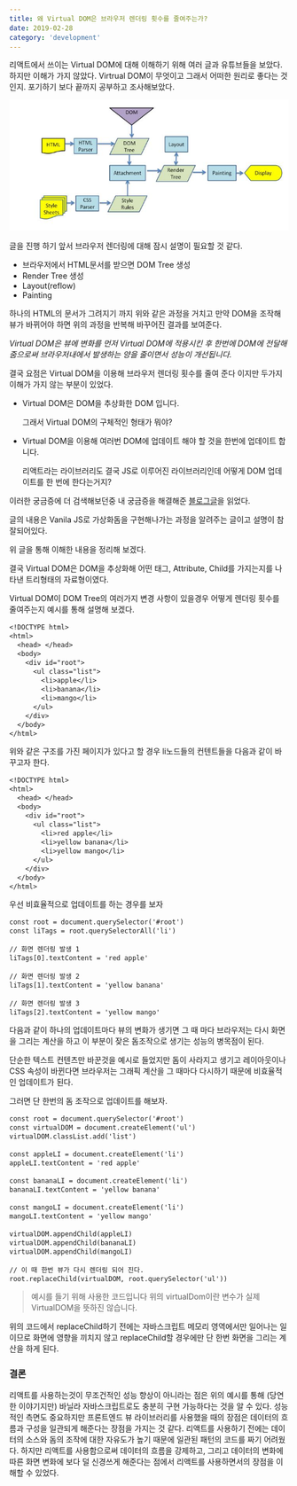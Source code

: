 ```yaml
---
title: 왜 Virtual DOM은 브라우저 렌더링 횟수를 줄여주는가?
date: 2019-02-28
category: 'development'
---
```


리액트에서 쓰이는 Virtual DOM에 대해 이해하기 위해 여러 글과 유튜브들을 보았다.
하지만 이해가 가지 않았다. Virtrual DOM이 무엇이고 그래서 어떠한 원리로 좋다는 것인지.
포기하기 보다 끝까지 공부하고 조사해보았다.

![](./images/browser-workflow.JPG)

글을 진행 하기 앞서 브라우저 렌더링에 대해 잠시 설명이 필요할 것 같다.

- 브라우저에서 HTML문서를 받으면 DOM Tree 생성
- Render Tree 생성
- Layout(reflow)
- Painting

하나의 HTML의 문서가 그려지기 까지 위와 같은 과정을 거치고 만약 DOM을 조작해 뷰가 바뀌어야 하면 위의 과정을 반복해 바꾸어진 결과를 보여준다.

_Virtual DOM은 뷰에 변화를 먼저 Virtual DOM에 적용시킨 후 한번에 DOM에 전달해 줌으로써 브라우저내에서 발생하는 양을 줄이면서 성능이 개선됩니다._

결국 요점은 Virtual DOM을 이용해 브라우저 렌더링 횟수를 줄여 준다 이지만 두가지 이해가 가지 않는 부분이 있었다.

- Virtual DOM은 DOM을 추상화한 DOM 입니다.

  그래서 Virtual DOM의 구체적인 형태가 뭐야?

- Virtual DOM을 이용해 여러번 DOM에 업데이트 해야 할 것을 한번에 업데이트 합니다.

  리액트라는 라이브러리도 결국 JS로 이루어진 라이브러리인데 어떻게 DOM 업데이트를 한 번에 한다는거지?

이러한 궁금증에 더 검색해보던중 내 궁금증을 해결해준 [블로그글](https://medium.com/@deathmood/how-to-write-your-own-virtual-dom-ee74acc13060)을 읽었다.

글의 내용은 Vanila JS로 가상화돔을 구현해나가는 과정을 알려주는 글이고 설명이 참 잘되어있다.

위 글을 통해 이해한 내용을 정리해 보겠다.

결국 Virtual DOM은 DOM을 추상화해 어떤 태그, Attribute, Child를 가지는지를 나타낸 트리형태의 자료형이였다.

Virtual DOM이 DOM Tree의 여러가지 변경 사항이 있을경우 어떻게 렌더링 횟수를 줄여주는지 예시를 통해 설명해 보겠다.

```html{7,8,9}
<!DOCTYPE html>
<html>
  <head> </head>
  <body>
    <div id="root">
      <ul class="list">
        <li>apple</li>
        <li>banana</li>
        <li>mango</li>
      </ul>
    </div>
  </body>
</html>
```

위와 같은 구조를 가진 페이지가 있다고 할 경우 li노드들의 컨텐트들을 다음과 같이 바꾸고자 한다.

```html{7,8,9}
<!DOCTYPE html>
<html>
  <head> </head>
  <body>
    <div id="root">
      <ul class="list">
        <li>red apple</li>
        <li>yellow banana</li>
        <li>yellow mango</li>
      </ul>
    </div>
  </body>
</html>
```

우선 비효율적으로 업데이트를 하는 경우를 보자

```javascript{5,8,11}
const root = document.querySelector('#root')
const liTags = root.querySelectorAll('li')

// 화면 렌더링 발생 1
liTags[0].textContent = 'red apple'

// 화면 렌더링 발생 2
liTags[1].textContent = 'yellow banana'

// 화면 렌더링 발생 3
liTags[2].textContent = 'yellow mango'
```

다음과 같이 하나의 업데이트마다 뷰의 변화가 생기면 그 때 마다 브라우저는 다시 화면을 그리는 계산을 하고 이 부분이 잦은 돔조작으로 생기는 성능의 병목점이 된다.

단순한 텍스트 컨텐츠만 바꾼것을 예시로 들었지만 돔이 사라지고 생기고 레이아웃이나 CSS 속성이 바뀐다면 브라우저는 그래픽 계산을 그 때마다 다시하기 때문에 비효율적인 업데이트가 된다.

그러면 단 한번의 돔 조작으로 업데이트를 해보자.

```javascript{19}
const root = document.querySelector('#root')
const virtualDOM = document.createElement('ul')
virtualDOM.classList.add('list')

const appleLI = document.createElement('li')
appleLI.textContent = 'red apple'

const bananaLI = document.createElement('li')
bananaLI.textContent = 'yellow banana'

const mangoLI = document.createElement('li')
mangoLI.textContent = 'yellow mango'

virtualDOM.appendChild(appleLI)
virtualDOM.appendChild(bananaLI)
virtualDOM.appendChild(mangoLI)

// 이 때 한번 뷰가 다시 렌더링 되어 진다.
root.replaceChild(virtualDOM, root.querySelector('ul'))
```

> 예시를 들기 위해 사용한 코드입니다 위의 virtualDom이란 변수가 실제 VirtualDOM을 뜻하진 않습니다.

위의 코드에서 replaceChild하기 전에는 자바스크립트 메모리 영역에서만 일어나는 일이므로 화면에 영향을 끼치지 않고 replaceChild할 경우에만 단 한번 화면을 그리는 계산을 하게 된다.

### 결론

리액트를 사용하는것이 무조건적인 성능 향상이 아니라는 점은 위의 예시를 통해 (당연한 이야기지만) 바닐라 자바스크립트로도 충분히 구현 가능하다는 것을 알 수 있다. 성능적인 측면도 중요하지만 프론트엔드 뷰 라이브러리를 사용했을 때의 장점은 데이터의 흐름과 구성을 일관되게 해준다는 장점을 가지는 것 같다. 리액트를 사용하기 전에는 데이터의 소스와 돔의 조작에 대한 자유도가 높기 때문에 일관된 패턴의 코드를 짜기 어려웠다. 하지만 리액트를 사용함으로써 데이터의 흐름을 강제하고, 그리고 데이터의 변화에 따른 화면 변화에 보다 덜 신경쓰게 해준다는 점에서 리액트를 사용하면서의 장점을 이해할 수 있었다.
